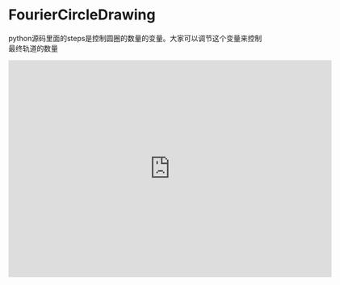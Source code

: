 # FourierCircleDrawing
python源码里面的steps是控制圆圈的数量的变量。大家可以调节这个变量来控制最终轨道的数量
<iframe src="https://www.bilibili.com/html/html5player.html?aid=28374720&as_wide=1" frameborder="0" width="640" height="430" allowfullscreen></iframe>
